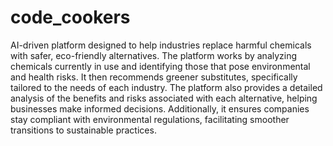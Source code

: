 # code_cookers
AI-driven platform designed to help industries replace harmful chemicals with safer, eco-friendly alternatives. The platform works by analyzing chemicals currently in use and identifying those that pose environmental and health risks. It then recommends greener substitutes, specifically tailored to the needs of each industry. The platform also provides a detailed analysis of the benefits and risks associated with each alternative, helping businesses make informed decisions. Additionally, it ensures companies stay compliant with environmental regulations, facilitating smoother transitions to sustainable practices.

